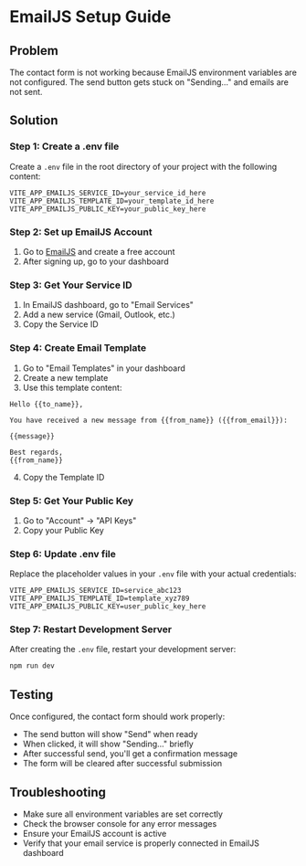# EmailJS Setup Guide

## Problem
The contact form is not working because EmailJS environment variables are not configured. The send button gets stuck on "Sending..." and emails are not sent.

## Solution

### Step 1: Create a .env file
Create a `.env` file in the root directory of your project with the following content:

```
VITE_APP_EMAILJS_SERVICE_ID=your_service_id_here
VITE_APP_EMAILJS_TEMPLATE_ID=your_template_id_here
VITE_APP_EMAILJS_PUBLIC_KEY=your_public_key_here
```

### Step 2: Set up EmailJS Account
1. Go to [EmailJS](https://www.emailjs.com/) and create a free account
2. After signing up, go to your dashboard

### Step 3: Get Your Service ID
1. In EmailJS dashboard, go to "Email Services"
2. Add a new service (Gmail, Outlook, etc.)
3. Copy the Service ID

### Step 4: Create Email Template
1. Go to "Email Templates" in your dashboard
2. Create a new template
3. Use this template content:
```
Hello {{to_name}},

You have received a new message from {{from_name}} ({{from_email}}):

{{message}}

Best regards,
{{from_name}}
```
4. Copy the Template ID

### Step 5: Get Your Public Key
1. Go to "Account" → "API Keys"
2. Copy your Public Key

### Step 6: Update .env file
Replace the placeholder values in your `.env` file with your actual credentials:

```
VITE_APP_EMAILJS_SERVICE_ID=service_abc123
VITE_APP_EMAILJS_TEMPLATE_ID=template_xyz789
VITE_APP_EMAILJS_PUBLIC_KEY=user_public_key_here
```

### Step 7: Restart Development Server
After creating the `.env` file, restart your development server:

```bash
npm run dev
```

## Testing
Once configured, the contact form should work properly:
- The send button will show "Send" when ready
- When clicked, it will show "Sending..." briefly
- After successful send, you'll get a confirmation message
- The form will be cleared after successful submission

## Troubleshooting
- Make sure all environment variables are set correctly
- Check the browser console for any error messages
- Ensure your EmailJS account is active
- Verify that your email service is properly connected in EmailJS dashboard

